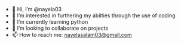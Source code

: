 - 👋 Hi, I’m @nayela03
- 👀 I’m interested in furthering my abilties through the use of coding 
- 🌱 I’m currently learning python
- 💞️ I’m looking to collaborate on projects
- 📫 How to reach me: nayelasalam03@gmail.com

<!---
nayela03/nayela03 is a ✨ special ✨ repository because its `README.md` (this file) appears on your GitHub profile.
You can click the Preview link to take a look at your changes.
--->
